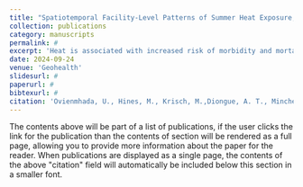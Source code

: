 ```yaml
---
title: "Spatiotemporal Facility-Level Patterns of Summer Heat Exposure, Vulnerability, and Risk in United States Prison Landscapes"
collection: publications
category: manuscripts
permalink: #
excerpt: 'Heat is associated with increased risk of morbidity and mortality. People who are incarcerated are especially vulnerable to heat exposure due to demographic characteristics and their conditions of confinement. Evaluating heat exposure in prisons, and the characteristics of exposed populations and prisons, can elucidate prison-level risk to heat exposure. We leveraged a high-resolution air temperature data set to evaluate short and long-term patterns of heat metrics for 1,614 prisons in the United States from 1990 to 2023. We found that the most heat-exposed facilities and states were mostly in the Southwestern United States, while the prisons with the highest temperature anomalies from the historical record were in the Pacific Northwest, the Northeast, Texas, and parts of the Midwest. Prisons in the Pacific Northwest, the Northeast, and upper Midwest had the highest occurrences of days associated with an increased risk of heat-related mortality. We also estimated differences in heat exposure at prisons by facility and individual-level characteristics. We found higher proportions of non-white and Hispanic populations in the prisons with higher heat exposure. Lastly, we found that heat exposure was higher in prisons with any of nine facility-level characteristics that may modify risk to heat. This study brings together distinct measures of exposure, vulnerability, and risk, which would each inform unique strategies for heat-interventions. Community leaders and policymakers should carefully consider which measures they want to apply, and include the voices of directly impacted people, as the differing metrics and perspectives will have implications for who is included in fights for environmental justice.'
date: 2024-09-24
venue: 'Geohealth'
slidesurl: #
paperurl: #
bibtexurl: #
citation: 'Ovienmhada, U., Hines, M., Krisch, M.,Diongue, A. T., Minchew, B., & Wood, D.R. (2024). Spatiotemporal facility‐levelpatterns of summer heat exposure,vulnerability, and risk in United Statesprison landscapes. GeoHealth, 8,e2024GH001108.'
---
```

The contents above will be part of a list of publications, if the user clicks the link for the publication than the contents of section will be rendered as a full page, allowing you to provide more information about the paper for the reader. When publications are displayed as a single page, the contents of the above "citation" field will automatically be included below this section in a smaller font.